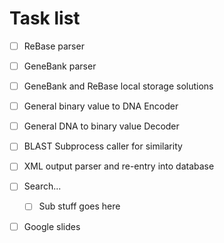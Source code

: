 # Task list

- [ ] ReBase parser

- [ ] GeneBank parser

- [ ] GeneBank and ReBase local storage solutions

- [ ] General binary value to DNA Encoder

- [ ] General DNA to binary value Decoder

- [ ] BLAST Subprocess caller for similarity

- [ ] XML output parser and re-entry into database

- [ ] Search...
  - [ ] Sub stuff goes here

- [ ] Google slides
